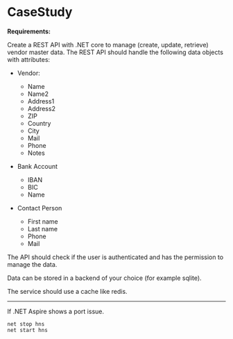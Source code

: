 # CaseStudy

**Requirements:**

Create a REST API with .NET core to manage (create, update, retrieve) vendor master data.
The REST API should handle the following data objects with attributes:

* Vendor:
	* Name
	* Name2
	* Address1
	* Address2
	* ZIP
	* Country
	* City
	* Mail
	* Phone
	* Notes
	
* Bank Account
	* IBAN
	* BIC
	* Name
	
* Contact Person
	* First name
	* Last name
	* Phone
	* Mail

The API should check if the user is authenticated and has the permission to manage the data.

Data can be stored in a backend of your choice (for example sqlite).

The service should use a cache like redis.

---

If .NET Aspire shows a port issue.

```
net stop hns
net start hns
```
